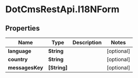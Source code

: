 # DotCmsRestApi.I18NForm

## Properties

Name | Type | Description | Notes
------------ | ------------- | ------------- | -------------
**language** | **String** |  | [optional] 
**country** | **String** |  | [optional] 
**messagesKey** | **[String]** |  | [optional] 


